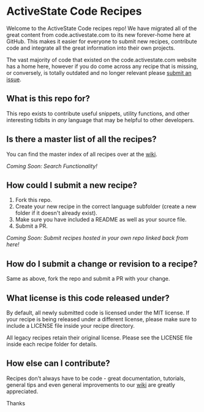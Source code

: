 # ActiveState Code Recipes

Welcome to the ActiveState Code recipes repo! We have migrated all of the great content from code.activestate.com to its new
forever-home here at GitHub. This makes it easier for everyone to submit new recipes, contribute code and integrate all the great
information into their own projects.  

The vast majority of code that existed on the code.activestate.com website has a home here, however if you do come across any
recipe that is missing, or conversely, is totally outdated and no longer relevant please [submit an issue](https://github.com/ActiveState/code/issues).

## What is this repo for?

This repo exists to contribute useful snippets, utility functions, and other interesting tidbits in *any* language that may be
helpful to other developers.

## Is there a master list of all the recipes?

You can find the master index of all recipes over at the [wiki](https://github.com/ActiveState/code/wiki).  

*Coming Soon: Search Functionality!*

## How could I submit a new recipe?

1. Fork this repo.
2. Create your new recipe in the correct language subfolder (create a new folder if it doesn't already exist).
3. Make sure you have included a README as well as your source file.
4. Submit a PR.

*Coming Soon: Submit recipes hosted in your own repo linked back from here!*

## How do I submit a change or revision to a recipe?

Same as above, fork the repo and submit a PR with your change.

## What license is this code released under?

By default, all newly submitted code is licensed under the MIT license. If your recipe is being released under a different license, please make sure to include a LICENSE file inside your recipe directory.

All legacy recipes retain their original license. Please see the LICENSE file inside each recipe folder for details.

## How else can I contribute?

Recipes don't always have to be code - great documentation, tutorials, general tips and even general improvements to our [wiki](https://github.com/ActiveState/code/wiki)
are greatly appreciated.

Thanks
